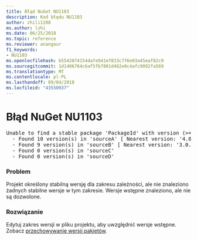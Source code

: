 ```yaml
---
title: Błąd NuGet NU1103
description: Kod błędu NU1103
author: zhili1208
ms.author: lzhi
ms.date: 06/25/2018
ms.topic: reference
ms.reviewer: anangaur
f1_keywords:
- NU1103
ms.openlocfilehash: b5542074154dafe941ef833c7f6e03a45eaf82c9
ms.sourcegitcommit: 1d1406764c6af5fb7801d462e0c4afc9092fa569
ms.translationtype: MT
ms.contentlocale: pl-PL
ms.lasthandoff: 09/04/2018
ms.locfileid: "43550937"
---
```

# <a name="nuget-error-nu1103"></a>Błąd NuGet NU1103

<pre>Unable to find a stable package 'PackageId' with version (>= 3.0.0)<br/>  - Found 10 version(s) in 'sourceA' [ Nearest version: '4.0.0-rc-2129' ]<br/>  - Found 9 version(s) in 'sourceB' [ Nearest version: '3.0.0-beta-00032' ]<br/>  - Found 0 version(s) in 'sourceC'<br/>  - Found 0 version(s) in 'sourceD'</pre>

### <a name="issue"></a>Problem
Projekt określony stabilną wersję dla zakresu zależności, ale nie znaleziono żadnych stabilne wersje w tym zakresie. Wersje wstępne znaleziono, ale nie są dozwolone.

### <a name="solution"></a>Rozwiązanie
Edytuj zakres wersji w pliku projektu, aby uwzględnić wersje wstępne. Zobacz [przechowywanie wersji pakietów](../../reference/Package-Versioning.md).